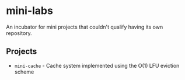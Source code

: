 # mini-labs
An incubator for mini projects that couldn't qualify having its own repository. 

## Projects
* `mini-cache` - Cache system implemented using the O(1) LFU eviction scheme